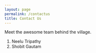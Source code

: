 ```yaml
---
layout: page
permalink: /contactus
title: Contact Us
---
```


Meet the awesome team behind the village.

1. Neelu Tripathy
2. Shobit Gautam
